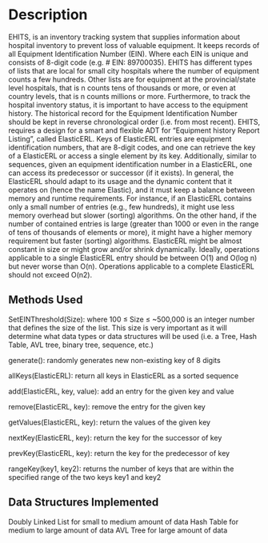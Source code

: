 # Description

EHITS, is an inventory tracking system that supplies information about hospital inventory to prevent 
loss of valuable equipment. It keeps records of all Equipment Identification Number (EIN). Where 
each EIN is unique and consists of 8-digit code (e.g. # EIN: 89700035). EHITS has different types of 
lists that are local for small city hospitals where the number of equipment counts a few hundreds. 
Other lists are for equipment at the provincial/state level hospitals, that is n counts tens of thousands 
or more, or even at country levels, that is n counts millions or more. Furthermore, to track the hospital
inventory status, it is important to have access to the equipment history. The historical record for the 
Equipment Identification Number should be kept in reverse chronological order (i.e. from most 
recent). EHITS, requires a design for a smart and flexible ADT for “Equipment history Report 
Listing”, called ElasticERL. Keys of ElasticERL entries are equipment identification numbers, that 
are 8-digit codes, and one can retrieve the key of a ElasticERL or access a single element by its key. 
Additionally, similar to sequences, given an equipment identification number in a ElasticERL, one 
can access its predecessor or successor (if it exists). 
In general, the ElasticERL should adapt to its usage and the dynamic content that it operates on (hence 
the name Elastic), and it must keep a balance between memory and runtime requirements. For instance, 
if an ElasticERL contains only a small number of entries (e.g., few hundreds), it might use less memory 
overhead but slower (sorting) algorithms. On the other hand, if the number of contained entries is large 
(greater than 1000 or even in the range of tens of thousands of elements or more), it might have a 
higher memory requirement but faster (sorting) algorithms. ElasticERL might be almost constant in 
size or might grow and/or shrink dynamically. Ideally, operations applicable to a single ElasticERL
entry should be between O(1) and O(log n) but never worse than O(n). Operations applicable to a 
complete ElasticERL should not exceed O(n2).

## Methods Used

SetEINThreshold(Size): where 100 ≤ Size ≤ ~500,000 is an integer number that defines 
the size of the list. This size is very important as it will determine what data types or data 
structures will be used (i.e. a Tree, Hash Table, AVL tree, binary tree, sequence, etc.)

generate(): randomly generates new non-existing key of 8 digits

allKeys(ElasticERL): return all keys in ElasticERL as a sorted sequence

add(ElasticERL, key, value): add an entry for the given key and value

remove(ElasticERL, key): remove the entry for the given key

getValues(ElasticERL, key): return the values of the given key

nextKey(ElasticERL, key): return the key for the successor of key

prevKey(ElasticERL, key): return the key for the predecessor of key

rangeKey(key1, key2): returns the number of keys that are within the specified range of 
the two keys key1 and key2

## Data Structures Implemented

Doubly Linked List for small to medium amount of data
Hash Table for medium to large amount of data
AVL Tree for large amount of data
